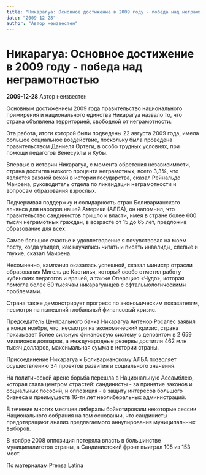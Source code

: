 ```yaml
---
title: "Никарагуа: Основное достижение в 2009 году - победа над неграмотностью"
date: "2009-12-28"
author: "Автор неизвестен"
---
```


# Никарагуа: Основное достижение в 2009 году - победа над неграмотностью

**2009-12-28** Автор неизвестен

Основным достижением 2009 года правительство национального примирения и национального единства Никарагуа назвало то, что страна объявлена территорией, свободной от неграмотности.

Эта работа, итоги которой были подведены 22 августа 2009 года, имела большое социальное воздействие, поскольку была проведена правительством Даниеля Ортеги, в особо трудных условиях, при помощи педагогов Венесуэлы и Кубы.

Впервые в истории Никарагуа, с момента обретения независимости, страна достигла низкого процента неграмотных, всего 3,3%, что является важной вехой в истории государства, сказал Рейнальдо Маирена, руководитель отдела по ликвидации неграмотности и вопросам образования взрослых.

Подчеркивая поддержку и солидарность стран Боливарианского альянса для народов нашей Америки (АЛБА), он напомнил, что правительство сандинистов пришло к власти, имея в стране более 600 тысяч неграмотных граждан, в возрасте от 15 до 65 лет, предложив образование для всех.

Самое большое счастье и удовлетворение я почувствовал на моем посту, когда увидел, как научились читать и писать инвалиды, слепые и глухие, сказал Маирена.

Несомненно, кампания оказалась успешной, сказал министр отрасли образования Мигель де Кастилья, который особо отметил работу кубинских педагогов и врачей, а также Операцию «Чудо», которая помогла более 60 тысячам никарагуанцев с офтальмологическими проблемами.

Страна также демонстрирует прогресс по экономическим показателям, несмотря на нынешний глобальный финансовый кризис.

Председатель Центрального банка Никарагуа Антенор Росалес заявил в конце ноября, что, несмотря на экономический кризис, страна показывает более сильную финансовую систему с депозитом в 2 659 миллионов долларов, а международные резервы достигли 462 млн тысяч долларов, максимальная сумма в истории страны.

Присоединение Никарагуа к Боливарианскому АЛБА позволяет осуществлению 34 проектов развития и социального значения.

На политической арене борьба перешла в Национальную Ассамблею, которая стала центром страстей: сандинисты - за принятие законов и социальных пособий, и оппозиция - в защиту интересов большого бизнеса и преимуществ 16-ти лет неолиберальных администраций.

В течение многих месяцев либералы бойкотировали некоторые сессии Национального собрания на том основании, что сандинисты предотвращают анализ предлагаемого аннулирования муниципальных выборов.

В ноябре 2008 оппозиция потеряла власть в большинстве муниципалитетов страны, а Сандинистский фронт выиграл 105 из 153 мест.

По материалам Prensa Latina